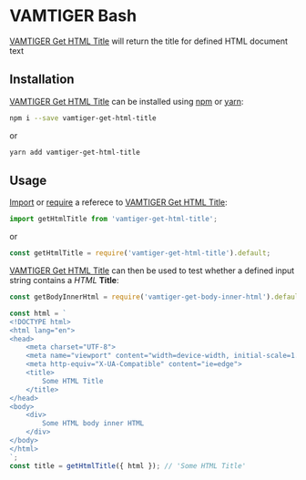 # VAMTIGER Bash
[VAMTIGER Get HTML Title](https://github.com/vamtiger-project/vamtiger-get-html-title) will return the title for defined HTML document text

## Installation
[VAMTIGER Get HTML Title](https://github.com/vamtiger-project/vamtiger-get-html-title) can be installed using [npm](https://www.npmjs.com/) or [yarn]():
```bash
npm i --save vamtiger-get-html-title
```
or
```bash
yarn add vamtiger-get-html-title
```

## Usage
[Import](https://developer.mozilla.org/en-US/docs/Web/JavaScript/Reference/Statements/import) or [require](https://nodejs.org/api/modules.html#modules_require) a referece to [VAMTIGER Get HTML Title](https://github.com/vamtiger-project/vamtiger-get-html-title):
```javascript
import getHtmlTitle from 'vamtiger-get-html-title';
```
or
```javascript
const getHtmlTitle = require('vamtiger-get-html-title').default;
```

[VAMTIGER Get HTML Title](https://github.com/vamtiger-project/vamtiger-get-html-title) can then be used to test whether a defined input string contains a _HTML_ **Title**:
```javascript
const getBodyInnerHtml = require('vamtiger-get-body-inner-html').default

const html = `
<!DOCTYPE html>
<html lang="en">
<head>
    <meta charset="UTF-8">
    <meta name="viewport" content="width=device-width, initial-scale=1.0">
    <meta http-equiv="X-UA-Compatible" content="ie=edge">
    <title>
        Some HTML Title
    </title>
</head>
<body>
    <div>
        Some HTML body inner HTML
    </div>
</body>
</html>
`;
const title = getHtmlTitle({ html }); // 'Some HTML Title'
```
